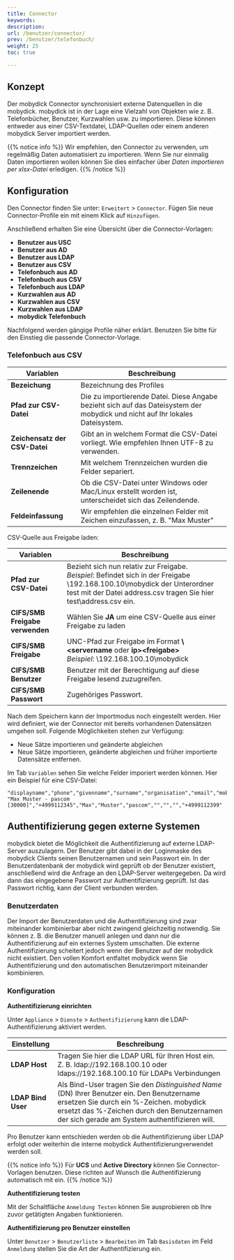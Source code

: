 ```yaml
---
title: Connector
keywords:
description:
url: /benutzer/connector/
prev: /benutzer/telefonbuch/
weight: 25
toc: true

---
```

## Konzept

Der mobydick Connector synchronisiert externe Datenquellen in die mobydick. mobydick ist in der Lage eine Vielzahl von Objekten wie z. B. Telefonbücher, Benutzer, Kurzwahlen usw. zu importieren. Diese können entweder aus einer CSV-Textdatei, LDAP-Quellen oder einem anderen mobydick Server importiert werden.

{{% notice info %}}
Wir empfehlen, den Connector zu verwenden, um regelmäßig Daten automatisiert zu importieren. Wenn Sie nur einmalig Daten importieren wollen können Sie dies einfacher über *Daten importieren per xlsx-Datei* erledigen.
{{% /notice %}}

## Konfiguration

Den Connector finden Sie unter: `Erweitert` > `Connector`. Fügen Sie neue Connector-Profile ein mit einem Klick auf `Hinzufügen`.

Anschließend erhalten Sie eine Übersicht über die Connector-Vorlagen:

* **Benutzer aus USC**
* **Benutzer aus AD**
* **Benutzer aus LDAP**
* **Benutzer aus CSV**
* **Telefonbuch aus AD**
* **Telefonbuch aus CSV**
* **Telefonbuch aus LDAP**
* **Kurzwahlen aus AD**
* **Kurzwahlen aus CSV**
* **Kurzwahlen aus LDAP**
* **mobydick Telefonbuch**

Nachfolgend werden gängige Profile näher erklärt. Benutzen Sie bitte für den Einstieg die passende Connector-Vorlage.

### Telefonbuch aus CSV

|Variablen|Beschreibung|
|---|---|
|**Bezeichung**|Bezeichnung des Profiles|
|**Pfad zur CSV-Datei**|Die zu importierende Datei. Diese Angabe bezieht sich auf das Dateisystem der mobydick und nicht auf Ihr lokales Dateisystem.|
|**Zeichensatz der CSV-Datei**|Gibt an in welchem Format die CSV-Datei vorliegt. Wie empfehlen Ihnen UTF-8 zu verwenden.|
|**Trennzeichen**|Mit welchem Trennzeichen wurden die Felder separiert.|
|**Zeilenende**|Ob die CSV-Datei unter Windows oder Mac/Linux erstellt worden ist, unterscheidet sich das Zeilendende.|
|**Feldeinfassung**|Wir empfehlen die einzelnen Felder mit Zeichen einzufassen, z. B. "Max Muster"|

CSV-Quelle aus Freigabe laden:

|Variablen|Beschreibung|
|---|---|
|**Pfad zur CSV-Datei**|Bezieht sich nun relativ zur Freigabe.<br>*Beispiel*: Befindet sich in der Freigabe \\192.168.100.10\mobydick der Unterordner test mit der Datei address.csv tragen Sie hier test\address.csv ein.|
|**CIFS/SMB Freigabe verwenden**|Wählen Sie **JA** um eine CSV-Quelle aus einer Freigabe zu laden|
|**CIFS/SMB Freigabe**|UNC-Pfad zur Freigabe im Format **\\<servername** oder **ip>\<freigabe>**<br>*Beispiel*: \\192.168.100.10\mobydick|
|**CIFS/SMB Benutzer**|Benutzer mit der Berechtigung auf diese Freigabe lesend zuzugreifen.|
|**CIFS/SMB Passwort**|Zugehöriges Passwort.|

Nach dem Speichern kann der Importmodus noch eingestellt werden. Hier wird definiert, wie der Connector mit bereits vorhandenen Datensätzen umgehen soll. Folgende Möglichkeiten stehen zur Verfügung:

* Neue Sätze importieren und geänderte abgleichen
* Neue Sätze importieren, geänderte abgleichen und früher importierte Datensätze entfernen.

Im Tab `Variablen` sehen Sie welche Felder imporiert werden können. Hier ein Beispiel für eine CSV-Datei:

    "displayname","phone","givenname","surname","organisation","email","mobile","homephone","fax"
    "Max Muster - pascom [30000]","+4999112345","Max","Muster","pascom","","","","+4999112399"

<!--  
### Benutzer aus AD

|Variable|Beschreibung|
|---|---|
|**Bezeichung**|Bezeichnung des Profiles|
|**AD Domäne**|-|
|**AD Server**|-|
|**Benutzername**|-|
|**Passwort**|-|
|**Authentifizierung konfigurieren**|siehe [Authentifizierung](../connector#authentifizierung)|

Nach dem Speichern sehen Sie die Übersicht über die Einstellungen.

|Variable|Beschreibung|
|---|---|
|**Modus**|Hier definieren Sie wie der Connector mit bereits vorhanden Datensätzen umgehen soll|
|**URI**|Die LDAP-URI unter welcher der LDAP Server erreichbar ist. Standardmäßig **ldap://SERVER:389**, für SSL Verbindungen **ldaps://SERVER:636**|
|**Basis DN**|Definiert von welchem Startpunkt aus der LDAP-Baum durchsucht werden soll|
|****||
|****||

-->
<!--  
### Benutzer aus UCS
-->


## Authentifizierung gegen externe Systemen

mobydick bietet die Möglichkeit die Authentifizierung auf externe LDAP-Server auszulagern. Der Benutzer gibt dabei in der Loginmaske des mobydick Clients seinen Benutzernamen und sein Passwort ein. In der Benutzerdatenbank der mobydick wird geprüft ob der Benutzer existiert, anschließend wird die Anfrage an den LDAP-Server weitergegeben. Da wird dann das eingegebene Passwort zur Authentifizierung geprüft. Ist das Passwort richtig, kann der Client verbunden werden.

### Benutzerdaten

Der Import der Benutzerdaten und die Authentifizierung sind zwar miteinander kombinierbar aber nicht zwingend gleichzeitig notwendig. Sie können z. B. die Benutzer manuell anlegen und dann nur die Authentifizierung auf ein externes System umschalten. Die externe Authentifizierung scheitert jedoch wenn der Benutzer auf der mobydick nicht existiert. Den vollen Komfort entfaltet mobydick wenn Sie Authentifizierung und den automatischen Benutzerimport miteinander kombinieren.

### Konfiguration

**Authentifizierung einrichten**

Unter `Appliance` > `Dienste` > `Authentifizierung` kann die LDAP-Authentifizierung aktiviert werden.

|Einstellung|Beschreibung|
|---|---|
|**LDAP Host**|Tragen Sie hier die LDAP URL für Ihren Host ein.<br>Z. B. ldap://192.168.100.10 oder ldaps://192.168.100.10 für LDAPs Verbindungen|
|**LDAP Bind User**|Als Bind-User tragen Sie den *Distinguished Name* (DN) Ihrer Benutzer ein. Den Benutzername ersetzen Sie durch ein %-Zeichen. mobydick ersetzt das %-Zeichen durch den Benutzernamen der sich gerade am System authentifizieren will.|

Pro Benutzer kann entschieden werden ob die Authentifizierung über LDAP erfolgt oder weiterhin die interne mobydick Authentifizierungverwendet werden soll.

{{% notice info %}}
Für **UCS** und **Active Directory** können Sie Connector-Vorlagen benutzen. Diese richten auf Wunsch die Authentifizierung automatisch mit ein.
{{% /notice %}}

**Authentifizierung testen**

Mit der Schaltfläche `Anmeldung Testen` können Sie ausprobieren ob Ihre zuvor getätigten Angaben funktionieren.

**Authentifizierung pro Benutzer einstellen**

Unter `Benutzer` > `Benutzerliste` > `Bearbeiten` im Tab `Basisdaten` im Feld `Anmeldung` stellen Sie die Art der Authentifizierung ein.
